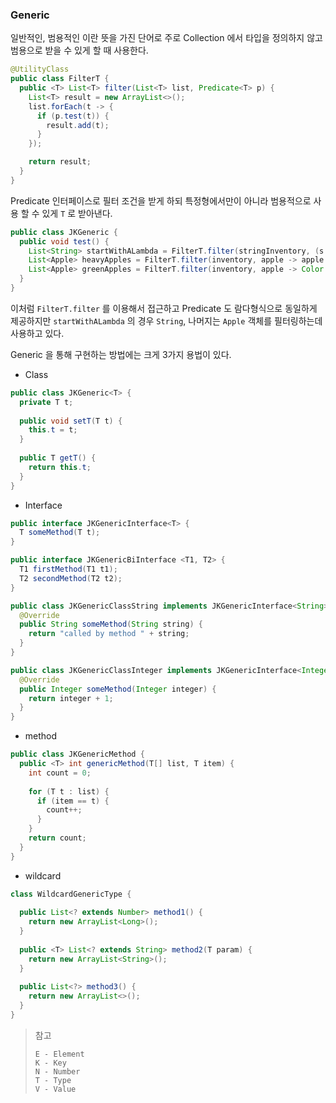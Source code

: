 ### Generic

일반적인, 범용적인 이란 뜻을 가진 단어로 주로 Collection 에서 타입을 정의하지 않고 범용으로 받을 수 있게 할 때 사용한다.

```java
@UtilityClass
public class FilterT {
  public <T> List<T> filter(List<T> list, Predicate<T> p) {
    List<T> result = new ArrayList<>();
    list.forEach(t -> {
      if (p.test(t)) {
        result.add(t);
      }
    });

    return result;
  }
}
```

Predicate 인터페이스로 필터 조건을 받게 하되 특정형에서만이 아니라 범용적으로 사용 할 수 있게 `T` 로 받아낸다.

```java
public class JKGeneric {
  public void test() {
    List<String> startWithALambda = FilterT.filter(stringInventory, (s -> s.startsWith("a")));
    List<Apple> heavyApples = FilterT.filter(inventory, apple -> apple.getWeight() > 150);
    List<Apple> greenApples = FilterT.filter(inventory, apple -> Color.GREEN.equals(apple.getColor()));
  }
}
```

이처럼 `FilterT.filter` 를 이용해서 접근하고 Predicate 도 람다형식으로 동일하게 제공하지만 `startWithALambda` 의 경우 
`String`, 나머지는 `Apple` 객체를 필터링하는데 사용하고 있다.

Generic 을 통해 구현하는 방법에는 크게 3가지 용법이 있다.

- Class

```java
public class JKGeneric<T> {
  private T t;
  
  public void setT(T t) {
    this.t = t;
  }
  
  public T getT() {
    return this.t;
  }
}
```

- Interface
  
```java
public interface JKGenericInterface<T> {
  T someMethod(T t);
}

public interface JKGenericBiInterface <T1, T2> {
  T1 firstMethod(T1 t1);
  T2 secondMethod(T2 t2);
}

public class JKGenericClassString implements JKGenericInterface<String> {
  @Override
  public String someMethod(String string) {
    return "called by method " + string;
  }
}

public class JKGenericClassInteger implements JKGenericInterface<Integer> {
  @Override
  public Integer someMethod(Integer integer) {
    return integer + 1;
  }
}
```

- method

```java
public class JKGenericMethod {
  public <T> int genericMethod(T[] list, T item) {
    int count = 0;
    
    for (T t : list) {
      if (item == t) {
        count++;
      }
    }
    return count;
  }
}
```

- wildcard

```java
class WildcardGenericType {
  
  public List<? extends Number> method1() {
    return new ArrayList<Long>();
  }
  
  public <T> List<? extends String> method2(T param) {
    return new ArrayList<String>();
  }
  
  public List<?> method3() {
    return new ArrayList<>();
  }
}
```

> 참고
> ```text
> E - Element
> K - Key
> N - Number
> T - Type
> V - Value
> ```